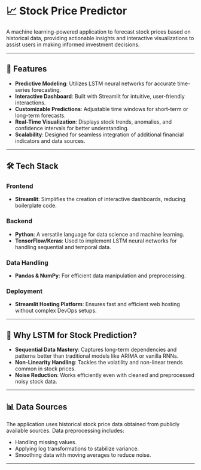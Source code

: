 # 📈 Stock Price Predictor  

A machine learning-powered application to forecast stock prices based on historical data, providing actionable insights and interactive visualizations to assist users in making informed investment decisions.

---

## 🚀 Features  

- **Predictive Modeling**: Utilizes LSTM neural networks for accurate time-series forecasting.  
- **Interactive Dashboard**: Built with Streamlit for intuitive, user-friendly interactions.  
- **Customizable Predictions**: Adjustable time windows for short-term or long-term forecasts.  
- **Real-Time Visualization**: Displays stock trends, anomalies, and confidence intervals for better understanding.  
- **Scalability**: Designed for seamless integration of additional financial indicators and data sources.  

---

## 🛠️ Tech Stack  

### **Frontend**  
- **Streamlit**: Simplifies the creation of interactive dashboards, reducing boilerplate code.  

### **Backend**  
- **Python**: A versatile language for data science and machine learning.  
- **TensorFlow/Keras**: Used to implement LSTM neural networks for handling sequential and temporal data.  

### **Data Handling**  
- **Pandas & NumPy**: For efficient data manipulation and preprocessing.  

### **Deployment**  
- **Streamlit Hosting Platform**: Ensures fast and efficient web hosting without complex DevOps setups.

---

## 🧠 Why LSTM for Stock Prediction?  

- **Sequential Data Mastery**: Captures long-term dependencies and patterns better than traditional models like ARIMA or vanilla RNNs.  
- **Non-Linearity Handling**: Tackles the volatility and non-linear trends common in stock prices.  
- **Noise Reduction**: Works efficiently even with cleaned and preprocessed noisy stock data.

---

## 📊 Data Sources  

The application uses historical stock price data obtained from publicly available sources. Data preprocessing includes:  
- Handling missing values.  
- Applying log transformations to stabilize variance.  
- Smoothing data with moving averages to reduce noise.

---

